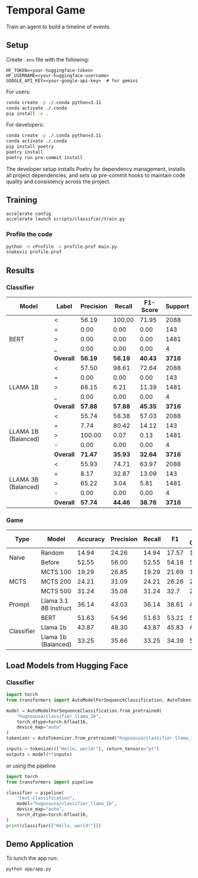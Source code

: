 # Temporal Game

Train an agent to build a timeline of events.

## Setup

Create `.env` file with the following:

```
HF_TOKEN=<your-huggingface-token>
HF_USERNAME=<your-huggingface-username>
GOOGLE_API_KEY=<your-google-api-key>  # for gemini
```

For users:

```sh
conda create -p ./.conda python=3.11
conda activate ./.conda
pip install -e .
```

For developers:

```sh
conda create -p ./.conda python=3.11
conda activate ./.conda
pip install poetry
poetry install
poetry run pre-commit install
```

The developer setup installs Poetry for dependency management, installs all project dependencies, and sets up pre-commit hooks to maintain code quality and consistency across the project.

## Training

```sh
accelerate config
accelerate launch scripts/classifier/train.py
```

### Profile the code

```sh
python -m cProfile -o profile.prof main.py
snakeviz profile.prof
```

## Results

### Classifier

<table>
    <thead>
        <tr>
            <th>Model</th>
            <th>Label</th>
            <th>Precision</th>
            <th>Recall</th>
            <th>F1-Score</th>
            <th>Support</th>
        </tr>
    </thead>
    <tbody>
        <tr>
            <td rowspan="5">BERT</td>
            <td>&lt;</td>
            <td>56.19</td>
            <td>100.00</td>
            <td>71.95</td>
            <td>2088</td>
        </tr>
        <tr>
            <td>=</td>
            <td>0.00</td>
            <td>0.00</td>
            <td>0.00</td>
            <td>143</td>
        </tr>
        <tr>
            <td>&gt;</td>
            <td>0.00</td>
            <td>0.00</td>
            <td>0.00</td>
            <td>1481</td>
        </tr>
        <tr>
            <td>_</td>
            <td>0.00</td>
            <td>0.00</td>
            <td>0.00</td>
            <td>4</td>
        </tr>
        <tr>
            <td><strong>Overall</strong></td>
            <td><strong>56.19</strong></td>
            <td><strong>56.19</strong></td>
            <td><strong>40.43</strong></td>
            <td><strong>3716</strong></td>
        </tr>
        <tr>
            <td rowspan="5">LLAMA 1B</td>
            <td>&lt;</td>
            <td>57.50</td>
            <td>98.61</td>
            <td>72.64</td>
            <td>2088</td>
        </tr>
        <tr>
            <td>=</td>
            <td>0.00</td>
            <td>0.00</td>
            <td>0.00</td>
            <td>143</td>
        </tr>
        <tr>
            <td>&gt;</td>
            <td>68.15</td>
            <td>6.21</td>
            <td>11.39</td>
            <td>1481</td>
        </tr>
        <tr>
            <td>_</td>
            <td>0.00</td>
            <td>0.00</td>
            <td>0.00</td>
            <td>4</td>
        </tr>
        <tr>
            <td><strong>Overall</strong></td>
            <td><strong>57.88</strong></td>
            <td><strong>57.88</strong></td>
            <td><strong>45.35</strong></td>
            <td><strong>3716</strong></td>
        </tr>
        <tr>
            <td rowspan="5">LLAMA 1B (Balanced)</td>
            <td>&lt;</td>
            <td>55.74</td>
            <td>58.38</td>
            <td>57.03</td>
            <td>2088</td>
        </tr>
        <tr>
            <td>=</td>
            <td>7.74</td>
            <td>80.42</td>
            <td>14.12</td>
            <td>143</td>
        </tr>
        <tr>
            <td>&gt;</td>
            <td>100.00</td>
            <td>0.07</td>
            <td>0.13</td>
            <td>1481</td>
        </tr>
        <tr>
            <td>-</td>
            <td>0.00</td>
            <td>0.00</td>
            <td>0.00</td>
            <td>4</td>
        </tr>
        <tr>
            <td><strong>Overall</strong></td>
            <td><strong>71.47</strong></td>
            <td><strong>35.93</strong></td>
            <td><strong>32.64</strong></td>
            <td><strong>3716</strong></td>
        </tr>
                <tr>
            <td rowspan="5">LLAMA 3B (Balanced)</td>
            <td>&lt;</td>
            <td>55.93</td>
            <td>74.71</td>
            <td>63.97</td>
            <td>2088</td>
        </tr>
        <tr>
            <td>=</td>
            <td>8.17</td>
            <td>32.87</td>
            <td>13.09</td>
            <td>143</td>
        </tr>
        <tr>
            <td>&gt;</td>
            <td>65.22</td>
            <td>3.04</td>
            <td>5.81</td>
            <td>1481</td>
        </tr>
        <tr>
            <td>-</td>
            <td>0.00</td>
            <td>0.00</td>
            <td>0.00</td>
            <td>4</td>
        </tr>
        <tr>
            <td><strong>Overall</strong></td>
            <td><strong>57.74</strong></td>
            <td><strong>44.46</strong></td>
            <td><strong>38.76</strong></td>
            <td><strong>3716</strong></td>
        </tr>
    </tbody>
</table>

### Game

<table>
    <thead>
        <tr>
            <th>Type</th>
            <th>Model</th>
            <th>Accuracy</th>
            <th>Precision</th>
            <th>Recall</th>
            <th>F1</th>
            <th>Step Count</th>
            <th>Reward</th>
        </tr>
    </thead>
    <tbody>
        <tr>
            <td rowspan="2">Naive</td>
            <td>Random</td>
            <td>14.94</td>
            <td>24.26</td>
            <td>14.94</td>
            <td>17.57</td>
            <td>16.35</td>
            <td>54.66</td>
        </tr>
        <tr>
            <td>Before</td>
            <td>52.55</td>
            <td>56.00</td>
            <td>52.55</td>
            <td>54.18</td>
            <td>57.26</td>
            <td>232.66</td>
        </tr>
        <tr>
            <td rowspan="3">MCTS</td>
            <td>MCTS 100</td>
            <td>19.29</td>
            <td>26.85</td>
            <td>19.29</td>
            <td>21.69</td>
            <td>18.80</td>
            <td>64.33</td>
        </tr>
        <tr>
            <td>MCTS 200</td>
            <td>24.21</td>
            <td>31.09</td>
            <td>24.21</td>
            <td>26.26</td>
            <td>21.68</td>
            <td>75.39</td>
        </tr>
        <tr>
            <td>MCTS 500</td>
            <td>31.24</td>
            <td>35.08</td>
            <td>31.24</td>
            <td>32.7</td>
            <td>27.93</td>
            <td>101.94</td>
        </tr>
        <tr>
            <td>Prompt</td>
            <td>Llama 3.1 8B Instruct</td>
            <td>36.14</td>
            <td>43.03</td>
            <td>36.14</td>
            <td>38.61</td>
            <td>40.72</td>
            <td>139.23</td>
        </tr>
        <tr>
            <td rowspan="3">Classifier</td>
            <td>BERT</td>
            <td>51.63</td>
            <td>54.96</td>
            <td>51.63</td>
            <td>53.21</td>
            <td>57.26</td>
            <td>228.79</td>
        </tr>
        <tr>
            <td>Llama 1b</td>
            <td>43.87</td>
            <td>48.30</td>
            <td>43.87</td>
            <td>45.83</td>
            <td>45.87</td>
            <td>179.11</td>
        </tr>
        <tr>
            <td>Llama 1b (Balanced)</td>
            <td>33.25</td>
            <td>35.66</td>
            <td>33.25</td>
            <td>34.39</td>
            <td>56.73</td>
            <td>168.81</td>
        </tr>
    </tbody>
</table>

## Load Models from Hugging Face


### Classifier
```python
import torch
from transformers import AutoModelForSequenceClassification, AutoTokenizer

model = AutoModelForSequenceClassification.from_pretrained(
    "hugosousa/classifier_llama_1b", 
    torch_dtype=torch.bfloat16, 
    device_map="auto"
)
tokenizer = AutoTokenizer.from_pretrained("hugosousa/classifier_llama_1b")

inputs = tokenizer(["Hello, world!"], return_tensors="pt")
outputs = model(**inputs)
```

or using the pipeline

```python
import torch
from transformers import pipeline

classifier = pipeline(
    "text-classification",
    model="hugosousa/classifier_llama_1b",
    device_map="auto",
    torch_dtype=torch.bfloat16,
)
print(classifier(["Hello, world!"]))

```


## Demo Application

To lunch the app run:

```sh
python app/app.py
```
